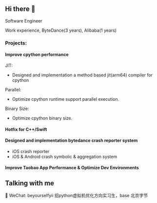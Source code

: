 
## Hi there 👋

Software Engineer 

Work experience, ByteDance(3 years), Alibaba(1 years)

### Projects:
#### Improve cpython performance
JIT:
- Designed and implementation a method based jit(arm64) compiler for cpython

Parallel:
- Optimize cpython runtime support parallel execution.

Binary Size:
- Optimize cpython binary size.

#### Hotfix for C++/Swift

#### Designed and implementation bytedance crash reporter system
- iOS crash reporter
- iOS & Android crash symbolic & aggregation system

#### Improve Taobao App Performance & Optimize Dev Environments



## Talking with me
💬 WeChat: beyourselfyii
招python虚拟机优化方向实习生，base 北京字节

